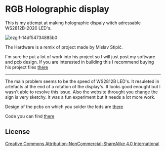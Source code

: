 # RGB Holographic display

This is my attempt at making holographic dispaly witch adressable WS2812B-2020 LED's.

![ezgif-14df54734885b0](https://github.com/user-attachments/assets/5349c831-f9af-4633-88b5-6017e6f15290)


The Hardware is a remix of project made by Mislav Stipić.

I'm sure he put a lot of work into his project so I will just post my software and pcb design.
If you are interested in building this I recommend buying his project files [there](https://www.etsy.com/pl/listing/1542571614/hologram-orbiter-arduino-diy-cyfrowy?etsrc=sdt&utm_source=Copy&utm_medium=ListingManager&utm_campaign=Share&utm_term=so.lmsm&share_time=1694032537052)

---

The main problem seems to be the speed of WS2812B LED's. It resuleted in artefacts at the end of a rotation of the display's. 
It looks good enought but I wasn't able to resolve this issue. 
Also the website throught you change the sign is very sketchy.
It was a fun experiment but It needs a lot more work.

Design of the pcbs on which you solder the leds are [there](/PCBs)

Code you can find [there](/Code)

## License
[Creative Commons Attribution-NonCommercial-ShareAlike 4.0 International](https://creativecommons.org/licenses/by-nc-sa/4.0/)
